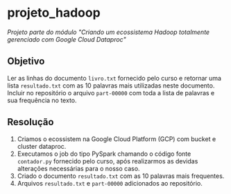 # projeto_hadoop
*Projeto parte do módulo "Criando um ecossistema Hadoop totalmente gerenciado com Google Cloud Dataproc"*

## Objetivo
Ler as linhas do documento ```livro.txt``` fornecido pelo curso e retornar uma lista ```resultado.txt``` com as 10 palavras mais utilizadas neste documento. Incluir no repositório o arquivo ```part-00000``` com toda a lista de palavras e sua frequência no texto.

## Resolução
1. Criamos o ecossistem na Google Cloud Platform (GCP) com bucket e cluster dataproc.
2. Executamos o job do tipo PySpark chamando o código fonte ```contador.py``` fornecido pelo curso, após realizarmos as devidas alterações necessárias para o nosso caso.
3. Criado o documento ```resultado.txt``` com as 10 palavras mais frequentes.
4. Arquivos ```resultado.txt``` e ```part-00000``` adicionados ao repositório.
